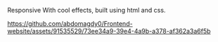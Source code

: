 Responsive With cool effects, built using html and css.

https://github.com/abdomagdy0/Frontend-website/assets/91535529/73ee34a9-39e4-4a9b-a378-af362a3a6f5b

